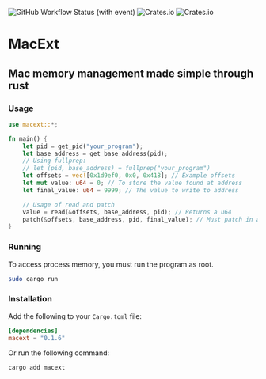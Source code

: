 ![GitHub Workflow Status (with event)](https://img.shields.io/github/actions/workflow/status/mangopanda455/macext/.github%2Fworkflows%2Frust.yml)
![Crates.io](https://img.shields.io/crates/d/macext)
![Crates.io](https://img.shields.io/crates/v/macext)

# MacExt

## Mac memory management made simple through rust

### Usage

```rust
use macext::*;

fn main() {
    let pid = get_pid("your_program");
    let base_address = get_base_address(pid);
    // Using fullprep:
    // let (pid, base_address) = fullprep("your_program")
    let offsets = vec![0x1d9ef0, 0x0, 0x418]; // Example offsets
    let mut value: u64 = 0; // To store the value found at address
    let final_value: u64 = 9999; // The value to write to address

    // Usage of read and patch
    value = read(&offsets, base_address, pid); // Returns a u64
    patch(&offsets, base_address, pid, final_value); // Must patch in a u64
}
```

### Running

To access process memory, you must run the program as root.

```bash
sudo cargo run
```

### Installation

Add the following to your `Cargo.toml` file:

```toml
[dependencies]
macext = "0.1.6"
```

Or run the following command:

```bash
cargo add macext
```
